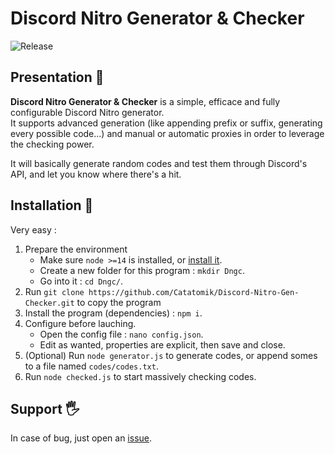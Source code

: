 # Discord Nitro Generator & Checker
![Release](https://img.shields.io/github/v/release/Catatomik/Discord-Nitro-Gen-Checker)

## Presentation 📖
**Discord Nitro Generator & Checker** is a simple, efficace and fully configurable Discord Nitro generator.  
It supports advanced generation (like appending prefix or suffix, generating every possible code...) and manual or automatic proxies in order to leverage the checking power.

It will basically generate random codes and test them through Discord's API, and let you know where there's a hit.

## Installation 💾
Very easy :
1. Prepare the environment
    - Make sure `node >=14` is installed, or [install it](https://www.google.com/search?q=install+node+14).
    - Create a new folder for this program : `mkdir Dngc`.
    - Go into it : `cd Dngc/`.
2. Run `git clone https://github.com/Catatomik/Discord-Nitro-Gen-Checker.git` to copy the program
3. Install the program (dependencies) : `npm i`.
4. Configure before lauching.
    - Open the config file : `nano config.json`.
    - Edit as wanted, properties are explicit, then save and close.
5. (Optional) Run `node generator.js` to generate codes, or append somes to a file named `codes/codes.txt`.
6. Run `node checked.js` to start massively checking codes.

## Support 🖐
In case of bug, just open an [issue](https://github.com/Catatomik/Discord-Nitro-Gen-Checker/issues/new/choose).